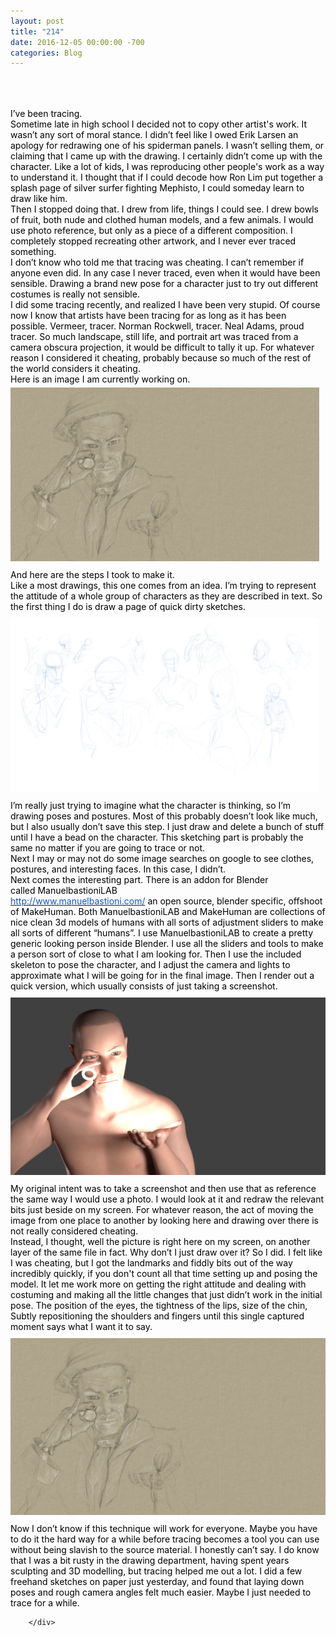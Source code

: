 ```yaml
---
layout: post
title: "214"
date: 2016-12-05 00:00:00 -700
categories: Blog
---
```


<div class="blog-content">
				<div class="wsite-spacer" style="height:50px;"></div>  <div class="paragraph"><span><span style="color:rgb(0, 0, 0)">I&rsquo;ve been tracing. </span></span><br><span><span style="color:rgb(0, 0, 0)">Sometime late in high school I decided not to copy other artist's work. It wasn&rsquo;t any sort of moral stance. I didn&rsquo;t feel like I owed Erik Larsen an apology for redrawing one of his spiderman panels. I wasn&rsquo;t selling them, or claiming that I came up with the drawing. I certainly didn&rsquo;t come up with the character. Like a lot of kids, I was reproducing other people's work as a way to understand it. I thought that if I could decode how Ron Lim put together a splash page of silver surfer fighting Mephisto, I could someday learn to draw like him. </span></span><br><span><span style="color:rgb(0, 0, 0)">Then I stopped doing that. I drew from life, things I could see. I drew bowls of fruit, both nude and clothed human models, and a few animals. I would use photo reference, but only as a piece of a different composition. I completely stopped recreating other artwork, and I never ever traced something.</span></span><br><span><span style="color:rgb(0, 0, 0)">I don&rsquo;t know who told me that tracing was cheating. I can&rsquo;t remember if anyone even did. In any case I never traced, even when it would have been sensible. Drawing a brand new pose for a character just to try out different costumes is really not sensible.</span></span><br><span><span style="color:rgb(0, 0, 0)">I did some tracing recently, and realized I have been very stupid. Of course now I know that artists have been tracing for as long as it has been possible. Vermeer, tracer. Norman Rockwell, tracer. Neal Adams, proud tracer. So much landscape, still life, and portrait art was traced from a camera obscura projection, it would be difficult to tally it up. For whatever reason I considered it cheating, probably because so much of the rest of the world considers it cheating. </span></span><br><span><span style="color:rgb(0, 0, 0)">Here is an image I am currently working on.</span></span><br></div>  <div><div class="wsite-image wsite-image-border-medium " style="padding-top:5px;padding-bottom:10px;margin-left:0px;margin-right:10px;text-align:left"> <a> <img src="/uploads/aristocrats.png" alt="Picture" style="width:auto;max-width:100%"> </a> <div style="display:block;font-size:90%"></div> </div></div>  <div class="paragraph"><span style="color:rgb(0, 0, 0)">And here are the steps I took to make it.&nbsp;</span><br><span style="color:rgb(0, 0, 0)">Like a most drawings, this one comes from an idea. I&rsquo;m trying to represent the attitude of a whole group of characters as they are described in text. So the first thing I do is draw a page of quick dirty sketches.</span></div>  <div><div class="wsite-image wsite-image-border-none " style="padding-top:10px;padding-bottom:10px;margin-left:0px;margin-right:10px;text-align:left"> <a> <img src="/uploads/quicksketch.png" alt="Picture" style="width:auto;max-width:100%"> </a> <div style="display:block;font-size:90%"></div> </div></div>  <div class="paragraph"><span style="color:rgb(0, 0, 0)">I&rsquo;m really just trying to imagine what the character is thinking, so I&rsquo;m drawing poses and postures. Most of this probably doesn&rsquo;t look like much, but I also usually don&rsquo;t save this step. I just draw and delete a bunch of stuff until I have a bead on the character. This sketching part is probably the same no matter if you are going to trace or not.</span><br><span style="color:rgb(0, 0, 0)">Next I may or may not do some image searches on google to see clothes, postures, and interesting faces. In this case, I didn&rsquo;t.<br>&#8203;Next comes the interesting part. There is an addon for Blender called&nbsp;</span><span style="color:rgb(0, 0, 0)">ManuelbastioniLAB</span><br><a href="http://www.manuelbastioni.com/"><span style="color:rgb(17, 85, 204)">http://www.manuelbastioni.com/</span></a><span style="color:rgb(0, 0, 0)">&nbsp;an open source, blender specific, offshoot of MakeHuman. Both&nbsp;</span><span style="color:rgb(0, 0, 0)">ManuelbastioniLAB and MakeHuman are collections of nice clean 3d models of humans with all sorts of adjustment sliders to make all sorts of different &ldquo;humans&rdquo;. I use ManuelbastioniLAB to create a pretty generic looking person inside Blender. I use all the sliders and tools to make a person sort of close to what I am looking for. Then I use the included skeleton to pose the character, and I adjust the camera and lights to approximate what I will be going for in the final image. Then I render out a quick version, which usually consists of just taking a screenshot.</span><br></div>  <div><div class="wsite-image wsite-image-border-none " style="padding-top:10px;padding-bottom:10px;margin-left:0;margin-right:0;text-align:center"> <a> <img src="/uploads/model5.png" alt="Picture" style="width:auto;max-width:100%"> </a> <div style="display:block;font-size:90%"></div> </div></div>  <div class="paragraph"><span style="color:rgb(0, 0, 0)">My original intent was to take a screenshot and then use that as reference the same way I would use a photo. I would look at it and redraw the relevant bits just beside on my screen. For whatever reason, the act of moving the image from one place to another by looking here and drawing over there is not really considered cheating.</span><br><span style="color:rgb(0, 0, 0)">Instead, I thought, well the picture is right here on my screen, on another layer of the same file in fact. Why don&rsquo;t I just draw over it? So I did. I felt like I was cheating, but I got the landmarks and fiddly bits out of the way incredibly quickly, if you don't count all that time setting up and posing the model. It let me work more on getting the right attitude and dealing with costuming and making all the little changes that just didn&rsquo;t work in the initial pose. The position of the eyes, the tightness of the lips, size of the chin, Subtly repositioning the shoulders and fingers until this single captured moment says what I want it to say.&nbsp;</span>&#8203;</div>  <div><div class="wsite-image wsite-image-border-none " style="padding-top:10px;padding-bottom:10px;margin-left:0;margin-right:0;text-align:center"> <a> <img src="/uploads/aristocrats_1.png" alt="Picture" style="width:auto;max-width:100%"> </a> <div style="display:block;font-size:90%"></div> </div></div>  <div class="paragraph"><span style="color:rgb(0, 0, 0)">Now I don&rsquo;t know if this technique will work for everyone. Maybe you have to do it the hard way for a while before tracing becomes a tool you can use without being slavish to the source material. I honestly can&rsquo;t say. I do know that I was a bit rusty in the drawing department, having spent years sculpting and 3D modelling, but tracing helped me out a lot. I did a few freehand sketches on paper just yesterday, and found that laying down poses and rough camera angles felt much easier. Maybe I just needed to trace for a while.</span></div>

		</div>
        